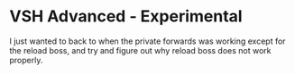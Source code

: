 # VSH Advanced - Experimental

I just wanted to back to when the private forwards was working except for the reload boss,
and try and figure out why reload boss does not work properly.
